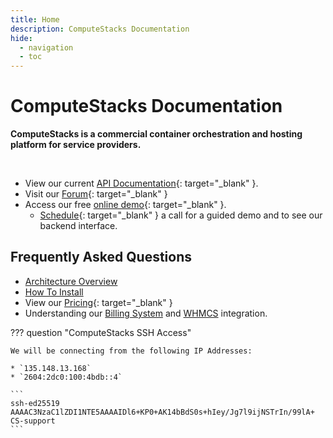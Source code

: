 ```yaml
---
title: Home
description: ComputeStacks Documentation
hide:
  - navigation
  - toc
---
```

# ComputeStacks Documentation

**ComputeStacks is a commercial container orchestration and hosting platform for service providers.**

<br>

* View our current [API Documentation](https://demo.computestacks.net/documentation/api){: target="_blank" }.
* Visit our [Forum](https://forum.computestacks.com){: target="_blank" }
* Access our free [online demo](https://demo.computestacks.net){: target="_blank" }.
    * [Schedule](https://www.computestacks.com/demo){: target="_blank" } a call for a guided demo and to see our backend interface.

## Frequently Asked Questions

* [Architecture Overview](getting_started/architecture_overview.md)
* [How To Install](getting_started/installation/0_requirements.md)
* View our [Pricing](https://www.computestacks.com/pricing){: target="_blank" }
* Understanding our [Billing System](admin_guide/billing/index.md) and [WHMCS](getting_started/integrations/whmcs_plugin.md) integration.

??? question "ComputeStacks SSH Access"

    We will be connecting from the following IP Addresses:
    
    * `135.148.13.168`
    * `2604:2dc0:100:4bdb::4`

    ```
    ssh-ed25519 AAAAC3NzaC1lZDI1NTE5AAAAIDl6+KP0+AK14bBdS0s+hIey/Jg7l9ijNSTrIn/99lA+ CS-support
    ```
